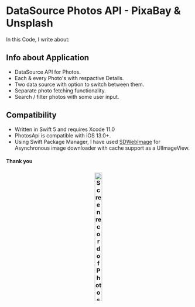 # DataSource Photos API - PixaBay & Unsplash

In this Code, I write about:

## Info about Application 

- DataSource API for Photos.
- Each & every Photo's with respactive Details.
- Two data source with option to switch between them.
- Separate photo fetching functionality.
- Search / filter photos with some user input.

## Compatibility

- Written in Swift 5 and requires Xcode 11.0
- PhotosApi is compatible with iOS 13.0+.
- Using Swift Package Manager, I have used [SDWebImage](https://github.com/SDWebImage/SDWebImage.git) for Asynchronous image downloader with cache support as a UIImageView.
#### Thank you

<h3 align="center">
<!--   <img width= 24.6% src="https://user-images.githubusercontent.com/9360037/79872498-74b01600-8418-11ea-99b5-9b2dafd8bc31.jpeg"> -->

<img width=20% height=30%  src="PhotosApi.gif" alt="Screen record of PhotosApi for iOS"/>
</h3>

